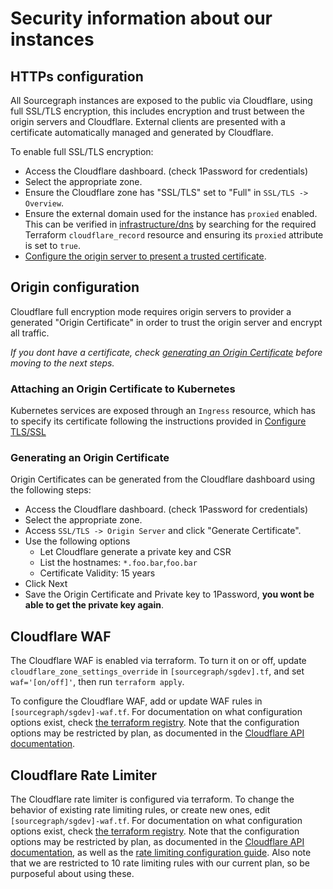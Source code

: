 # Security information about our instances

## HTTPs configuration

All Sourcegraph instances are exposed to the public via Cloudflare, using full SSL/TLS encryption, this includes encryption and trust between the origin servers and Cloudflare.
External clients are presented with a certificate automatically managed and generated by Cloudflare.

To enable full SSL/TLS encryption:

- Access the Cloudflare dashboard. (check 1Password for credentials)
- Select the appropriate zone.
- Ensure the Cloudflare zone has "SSL/TLS" set to "Full" in `SSL/TLS -> Overview`.
- Ensure the external domain used for the instance has `proxied` enabled. This can be verified in [infrastructure/dns](https://github.com/sourcegraph/infrastructure/blob/main/dns) by searching for the required Terraform `cloudflare_record` resource and ensuring its `proxied` attribute is set to `true`.
- [Configure the origin server to present a trusted certificate](#origin-configuration).

## Origin configuration

Cloudflare full encryption mode requires origin servers to provider a generated "Origin Certificate" in order to trust the origin server and encrypt all traffic.

_If you dont have a certificate, check [generating an Origin Certificate](#generating-an-origin-certificate) before moving to the next steps._

### Attaching an Origin Certificate to Kubernetes

Kubernetes services are exposed through an `Ingress` resource, which has to specify its certificate following the instructions provided in [Configure TLS/SSL](https://docs.sourcegraph.com/admin/install/kubernetes/configure#configure-tls-ssl)

### Generating an Origin Certificate

Origin Certificates can be generated from the Cloudflare dashboard using the following steps:

- Access the Cloudflare dashboard. (check 1Password for credentials)
- Select the appropriate zone.
- Access `SSL/TLS -> Origin Server` and click "Generate Certificate".
- Use the following options
  - Let Cloudflare generate a private key and CSR
  - List the hostnames: `*.foo.bar`,`foo.bar`
  - Certificate Validity: 15 years
- Click Next
- Save the Origin Certificate and Private key to 1Password, **you wont be able to get the private key again**.

## Cloudflare WAF

The Cloudflare WAF is enabled via terraform. To turn it on or off, update `cloudflare_zone_settings_override` in `[sourcegraph/sgdev].tf`, and set `waf='[on/off]'`, then run `terraform apply`.

To configure the Cloudflare WAF, add or update WAF rules in `[sourcegraph/sgdev]-waf.tf`. For documentation on what configuration options exist, check [the terraform registry](https://registry.terraform.io/providers/cloudflare/cloudflare/latest/docs). Note that the configuration options may be restricted by plan, as documented in the [Cloudflare API documentation](https://api.cloudflare.com/).

## Cloudflare Rate Limiter

The Cloudflare rate limiter is configured via terraform. To change the behavior of existing rate limiting rules, or create new ones, edit `[sourcegraph/sgdev]-waf.tf`. For documentation on what configuration options exist, check [the terraform registry](https://registry.terraform.io/providers/cloudflare/cloudflare/latest/docs). Note that the configuration options may be restricted by plan, as documented in the [Cloudflare API documentation](https://api.cloudflare.com/), as well as the [rate limiting configuration guide](https://support.cloudflare.com/hc/en-us/articles/115001635128-Configuring-Cloudflare-Rate-Limiting). Also note that we are restricted to 10 rate limiting rules with our current plan, so be purposeful about using these.

